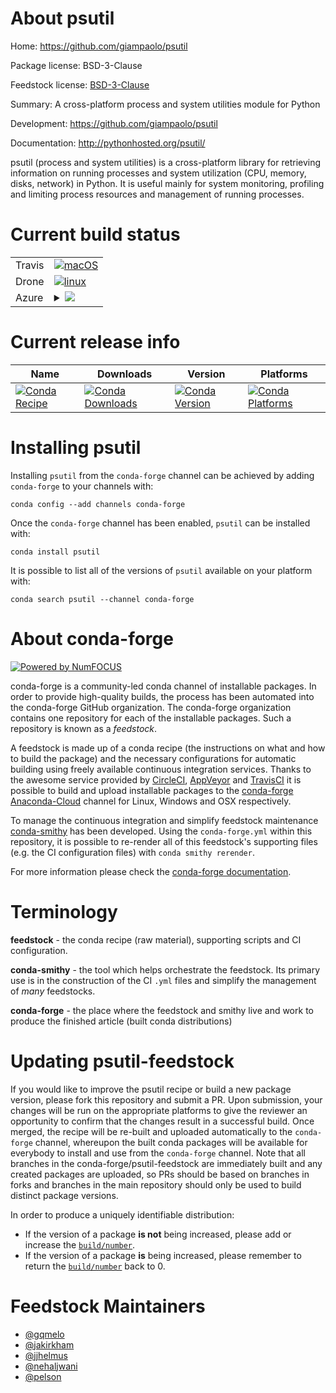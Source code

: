 About psutil
============

Home: https://github.com/giampaolo/psutil

Package license: BSD-3-Clause

Feedstock license: [BSD-3-Clause](https://github.com/conda-forge/psutil-feedstock/blob/master/LICENSE.txt)

Summary: A cross-platform process and system utilities module for Python

Development: https://github.com/giampaolo/psutil

Documentation: http://pythonhosted.org/psutil/

psutil (process and system utilities) is a cross-platform library for
retrieving information on running processes and system utilization (CPU,
memory, disks, network) in Python. It is useful mainly for system
monitoring, profiling and limiting process resources and management of
running processes.


Current build status
====================


<table><tr>
    <td>Travis</td>
    <td>
      <a href="https://travis-ci.com/conda-forge/psutil-feedstock">
        <img alt="macOS" src="https://img.shields.io/travis/com/conda-forge/psutil-feedstock/master.svg?label=macOS">
      </a>
    </td>
  </tr><tr>
    <td>Drone</td>
    <td>
      <a href="https://cloud.drone.io/conda-forge/psutil-feedstock">
        <img alt="linux" src="https://img.shields.io/drone/build/conda-forge/psutil-feedstock/master.svg?label=Linux">
      </a>
    </td>
  </tr>
    
  <tr>
    <td>Azure</td>
    <td>
      <details>
        <summary>
          <a href="https://dev.azure.com/conda-forge/feedstock-builds/_build/latest?definitionId=819&branchName=master">
            <img src="https://dev.azure.com/conda-forge/feedstock-builds/_apis/build/status/psutil-feedstock?branchName=master">
          </a>
        </summary>
        <table>
          <thead><tr><th>Variant</th><th>Status</th></tr></thead>
          <tbody><tr>
              <td>linux_64_python3.6.____73_pypytarget_platformlinux-64</td>
              <td>
                <a href="https://dev.azure.com/conda-forge/feedstock-builds/_build/latest?definitionId=819&branchName=master">
                  <img src="https://dev.azure.com/conda-forge/feedstock-builds/_apis/build/status/psutil-feedstock?branchName=master&jobName=linux&configuration=linux_64_python3.6.____73_pypytarget_platformlinux-64" alt="variant">
                </a>
              </td>
            </tr><tr>
              <td>linux_64_python3.6.____cpythontarget_platformlinux-64</td>
              <td>
                <a href="https://dev.azure.com/conda-forge/feedstock-builds/_build/latest?definitionId=819&branchName=master">
                  <img src="https://dev.azure.com/conda-forge/feedstock-builds/_apis/build/status/psutil-feedstock?branchName=master&jobName=linux&configuration=linux_64_python3.6.____cpythontarget_platformlinux-64" alt="variant">
                </a>
              </td>
            </tr><tr>
              <td>linux_64_python3.7.____cpythontarget_platformlinux-64</td>
              <td>
                <a href="https://dev.azure.com/conda-forge/feedstock-builds/_build/latest?definitionId=819&branchName=master">
                  <img src="https://dev.azure.com/conda-forge/feedstock-builds/_apis/build/status/psutil-feedstock?branchName=master&jobName=linux&configuration=linux_64_python3.7.____cpythontarget_platformlinux-64" alt="variant">
                </a>
              </td>
            </tr><tr>
              <td>linux_64_python3.8.____cpythontarget_platformlinux-64</td>
              <td>
                <a href="https://dev.azure.com/conda-forge/feedstock-builds/_build/latest?definitionId=819&branchName=master">
                  <img src="https://dev.azure.com/conda-forge/feedstock-builds/_apis/build/status/psutil-feedstock?branchName=master&jobName=linux&configuration=linux_64_python3.8.____cpythontarget_platformlinux-64" alt="variant">
                </a>
              </td>
            </tr><tr>
              <td>linux_64_python3.9.____cpythontarget_platformlinux-64</td>
              <td>
                <a href="https://dev.azure.com/conda-forge/feedstock-builds/_build/latest?definitionId=819&branchName=master">
                  <img src="https://dev.azure.com/conda-forge/feedstock-builds/_apis/build/status/psutil-feedstock?branchName=master&jobName=linux&configuration=linux_64_python3.9.____cpythontarget_platformlinux-64" alt="variant">
                </a>
              </td>
            </tr><tr>
              <td>linux_aarch64_python3.6.____73_pypytarget_platformlinux-aarch64</td>
              <td>
                <a href="https://dev.azure.com/conda-forge/feedstock-builds/_build/latest?definitionId=819&branchName=master">
                  <img src="https://dev.azure.com/conda-forge/feedstock-builds/_apis/build/status/psutil-feedstock?branchName=master&jobName=linux&configuration=linux_aarch64_python3.6.____73_pypytarget_platformlinux-aarch64" alt="variant">
                </a>
              </td>
            </tr><tr>
              <td>linux_aarch64_python3.6.____cpythontarget_platformlinux-aarch64</td>
              <td>
                <a href="https://dev.azure.com/conda-forge/feedstock-builds/_build/latest?definitionId=819&branchName=master">
                  <img src="https://dev.azure.com/conda-forge/feedstock-builds/_apis/build/status/psutil-feedstock?branchName=master&jobName=linux&configuration=linux_aarch64_python3.6.____cpythontarget_platformlinux-aarch64" alt="variant">
                </a>
              </td>
            </tr><tr>
              <td>linux_aarch64_python3.7.____cpythontarget_platformlinux-aarch64</td>
              <td>
                <a href="https://dev.azure.com/conda-forge/feedstock-builds/_build/latest?definitionId=819&branchName=master">
                  <img src="https://dev.azure.com/conda-forge/feedstock-builds/_apis/build/status/psutil-feedstock?branchName=master&jobName=linux&configuration=linux_aarch64_python3.7.____cpythontarget_platformlinux-aarch64" alt="variant">
                </a>
              </td>
            </tr><tr>
              <td>linux_aarch64_python3.8.____cpythontarget_platformlinux-aarch64</td>
              <td>
                <a href="https://dev.azure.com/conda-forge/feedstock-builds/_build/latest?definitionId=819&branchName=master">
                  <img src="https://dev.azure.com/conda-forge/feedstock-builds/_apis/build/status/psutil-feedstock?branchName=master&jobName=linux&configuration=linux_aarch64_python3.8.____cpythontarget_platformlinux-aarch64" alt="variant">
                </a>
              </td>
            </tr><tr>
              <td>linux_aarch64_python3.9.____cpythontarget_platformlinux-aarch64</td>
              <td>
                <a href="https://dev.azure.com/conda-forge/feedstock-builds/_build/latest?definitionId=819&branchName=master">
                  <img src="https://dev.azure.com/conda-forge/feedstock-builds/_apis/build/status/psutil-feedstock?branchName=master&jobName=linux&configuration=linux_aarch64_python3.9.____cpythontarget_platformlinux-aarch64" alt="variant">
                </a>
              </td>
            </tr><tr>
              <td>linux_ppc64le_python3.6.____73_pypytarget_platformlinux-ppc64le</td>
              <td>
                <a href="https://dev.azure.com/conda-forge/feedstock-builds/_build/latest?definitionId=819&branchName=master">
                  <img src="https://dev.azure.com/conda-forge/feedstock-builds/_apis/build/status/psutil-feedstock?branchName=master&jobName=linux&configuration=linux_ppc64le_python3.6.____73_pypytarget_platformlinux-ppc64le" alt="variant">
                </a>
              </td>
            </tr><tr>
              <td>linux_ppc64le_python3.6.____cpythontarget_platformlinux-ppc64le</td>
              <td>
                <a href="https://dev.azure.com/conda-forge/feedstock-builds/_build/latest?definitionId=819&branchName=master">
                  <img src="https://dev.azure.com/conda-forge/feedstock-builds/_apis/build/status/psutil-feedstock?branchName=master&jobName=linux&configuration=linux_ppc64le_python3.6.____cpythontarget_platformlinux-ppc64le" alt="variant">
                </a>
              </td>
            </tr><tr>
              <td>linux_ppc64le_python3.7.____cpythontarget_platformlinux-ppc64le</td>
              <td>
                <a href="https://dev.azure.com/conda-forge/feedstock-builds/_build/latest?definitionId=819&branchName=master">
                  <img src="https://dev.azure.com/conda-forge/feedstock-builds/_apis/build/status/psutil-feedstock?branchName=master&jobName=linux&configuration=linux_ppc64le_python3.7.____cpythontarget_platformlinux-ppc64le" alt="variant">
                </a>
              </td>
            </tr><tr>
              <td>linux_ppc64le_python3.8.____cpythontarget_platformlinux-ppc64le</td>
              <td>
                <a href="https://dev.azure.com/conda-forge/feedstock-builds/_build/latest?definitionId=819&branchName=master">
                  <img src="https://dev.azure.com/conda-forge/feedstock-builds/_apis/build/status/psutil-feedstock?branchName=master&jobName=linux&configuration=linux_ppc64le_python3.8.____cpythontarget_platformlinux-ppc64le" alt="variant">
                </a>
              </td>
            </tr><tr>
              <td>linux_ppc64le_python3.9.____cpythontarget_platformlinux-ppc64le</td>
              <td>
                <a href="https://dev.azure.com/conda-forge/feedstock-builds/_build/latest?definitionId=819&branchName=master">
                  <img src="https://dev.azure.com/conda-forge/feedstock-builds/_apis/build/status/psutil-feedstock?branchName=master&jobName=linux&configuration=linux_ppc64le_python3.9.____cpythontarget_platformlinux-ppc64le" alt="variant">
                </a>
              </td>
            </tr><tr>
              <td>osx_64_python3.6.____73_pypytarget_platformosx-64</td>
              <td>
                <a href="https://dev.azure.com/conda-forge/feedstock-builds/_build/latest?definitionId=819&branchName=master">
                  <img src="https://dev.azure.com/conda-forge/feedstock-builds/_apis/build/status/psutil-feedstock?branchName=master&jobName=osx&configuration=osx_64_python3.6.____73_pypytarget_platformosx-64" alt="variant">
                </a>
              </td>
            </tr><tr>
              <td>osx_64_python3.6.____cpythontarget_platformosx-64</td>
              <td>
                <a href="https://dev.azure.com/conda-forge/feedstock-builds/_build/latest?definitionId=819&branchName=master">
                  <img src="https://dev.azure.com/conda-forge/feedstock-builds/_apis/build/status/psutil-feedstock?branchName=master&jobName=osx&configuration=osx_64_python3.6.____cpythontarget_platformosx-64" alt="variant">
                </a>
              </td>
            </tr><tr>
              <td>osx_64_python3.7.____cpythontarget_platformosx-64</td>
              <td>
                <a href="https://dev.azure.com/conda-forge/feedstock-builds/_build/latest?definitionId=819&branchName=master">
                  <img src="https://dev.azure.com/conda-forge/feedstock-builds/_apis/build/status/psutil-feedstock?branchName=master&jobName=osx&configuration=osx_64_python3.7.____cpythontarget_platformosx-64" alt="variant">
                </a>
              </td>
            </tr><tr>
              <td>osx_64_python3.8.____cpythontarget_platformosx-64</td>
              <td>
                <a href="https://dev.azure.com/conda-forge/feedstock-builds/_build/latest?definitionId=819&branchName=master">
                  <img src="https://dev.azure.com/conda-forge/feedstock-builds/_apis/build/status/psutil-feedstock?branchName=master&jobName=osx&configuration=osx_64_python3.8.____cpythontarget_platformosx-64" alt="variant">
                </a>
              </td>
            </tr><tr>
              <td>osx_64_python3.9.____cpythontarget_platformosx-64</td>
              <td>
                <a href="https://dev.azure.com/conda-forge/feedstock-builds/_build/latest?definitionId=819&branchName=master">
                  <img src="https://dev.azure.com/conda-forge/feedstock-builds/_apis/build/status/psutil-feedstock?branchName=master&jobName=osx&configuration=osx_64_python3.9.____cpythontarget_platformosx-64" alt="variant">
                </a>
              </td>
            </tr><tr>
              <td>osx_arm64_python3.8.____cpythontarget_platformosx-arm64</td>
              <td>
                <a href="https://dev.azure.com/conda-forge/feedstock-builds/_build/latest?definitionId=819&branchName=master">
                  <img src="https://dev.azure.com/conda-forge/feedstock-builds/_apis/build/status/psutil-feedstock?branchName=master&jobName=osx&configuration=osx_arm64_python3.8.____cpythontarget_platformosx-arm64" alt="variant">
                </a>
              </td>
            </tr><tr>
              <td>osx_arm64_python3.9.____cpythontarget_platformosx-arm64</td>
              <td>
                <a href="https://dev.azure.com/conda-forge/feedstock-builds/_build/latest?definitionId=819&branchName=master">
                  <img src="https://dev.azure.com/conda-forge/feedstock-builds/_apis/build/status/psutil-feedstock?branchName=master&jobName=osx&configuration=osx_arm64_python3.9.____cpythontarget_platformosx-arm64" alt="variant">
                </a>
              </td>
            </tr><tr>
              <td>win_64_python3.6.____cpythontarget_platformwin-64</td>
              <td>
                <a href="https://dev.azure.com/conda-forge/feedstock-builds/_build/latest?definitionId=819&branchName=master">
                  <img src="https://dev.azure.com/conda-forge/feedstock-builds/_apis/build/status/psutil-feedstock?branchName=master&jobName=win&configuration=win_64_python3.6.____cpythontarget_platformwin-64" alt="variant">
                </a>
              </td>
            </tr><tr>
              <td>win_64_python3.7.____cpythontarget_platformwin-64</td>
              <td>
                <a href="https://dev.azure.com/conda-forge/feedstock-builds/_build/latest?definitionId=819&branchName=master">
                  <img src="https://dev.azure.com/conda-forge/feedstock-builds/_apis/build/status/psutil-feedstock?branchName=master&jobName=win&configuration=win_64_python3.7.____cpythontarget_platformwin-64" alt="variant">
                </a>
              </td>
            </tr><tr>
              <td>win_64_python3.8.____cpythontarget_platformwin-64</td>
              <td>
                <a href="https://dev.azure.com/conda-forge/feedstock-builds/_build/latest?definitionId=819&branchName=master">
                  <img src="https://dev.azure.com/conda-forge/feedstock-builds/_apis/build/status/psutil-feedstock?branchName=master&jobName=win&configuration=win_64_python3.8.____cpythontarget_platformwin-64" alt="variant">
                </a>
              </td>
            </tr><tr>
              <td>win_64_python3.9.____cpythontarget_platformwin-64</td>
              <td>
                <a href="https://dev.azure.com/conda-forge/feedstock-builds/_build/latest?definitionId=819&branchName=master">
                  <img src="https://dev.azure.com/conda-forge/feedstock-builds/_apis/build/status/psutil-feedstock?branchName=master&jobName=win&configuration=win_64_python3.9.____cpythontarget_platformwin-64" alt="variant">
                </a>
              </td>
            </tr>
          </tbody>
        </table>
      </details>
    </td>
  </tr>
</table>

Current release info
====================

| Name | Downloads | Version | Platforms |
| --- | --- | --- | --- |
| [![Conda Recipe](https://img.shields.io/badge/recipe-psutil-green.svg)](https://anaconda.org/conda-forge/psutil) | [![Conda Downloads](https://img.shields.io/conda/dn/conda-forge/psutil.svg)](https://anaconda.org/conda-forge/psutil) | [![Conda Version](https://img.shields.io/conda/vn/conda-forge/psutil.svg)](https://anaconda.org/conda-forge/psutil) | [![Conda Platforms](https://img.shields.io/conda/pn/conda-forge/psutil.svg)](https://anaconda.org/conda-forge/psutil) |

Installing psutil
=================

Installing `psutil` from the `conda-forge` channel can be achieved by adding `conda-forge` to your channels with:

```
conda config --add channels conda-forge
```

Once the `conda-forge` channel has been enabled, `psutil` can be installed with:

```
conda install psutil
```

It is possible to list all of the versions of `psutil` available on your platform with:

```
conda search psutil --channel conda-forge
```


About conda-forge
=================

[![Powered by NumFOCUS](https://img.shields.io/badge/powered%20by-NumFOCUS-orange.svg?style=flat&colorA=E1523D&colorB=007D8A)](http://numfocus.org)

conda-forge is a community-led conda channel of installable packages.
In order to provide high-quality builds, the process has been automated into the
conda-forge GitHub organization. The conda-forge organization contains one repository
for each of the installable packages. Such a repository is known as a *feedstock*.

A feedstock is made up of a conda recipe (the instructions on what and how to build
the package) and the necessary configurations for automatic building using freely
available continuous integration services. Thanks to the awesome service provided by
[CircleCI](https://circleci.com/), [AppVeyor](https://www.appveyor.com/)
and [TravisCI](https://travis-ci.com/) it is possible to build and upload installable
packages to the [conda-forge](https://anaconda.org/conda-forge)
[Anaconda-Cloud](https://anaconda.org/) channel for Linux, Windows and OSX respectively.

To manage the continuous integration and simplify feedstock maintenance
[conda-smithy](https://github.com/conda-forge/conda-smithy) has been developed.
Using the ``conda-forge.yml`` within this repository, it is possible to re-render all of
this feedstock's supporting files (e.g. the CI configuration files) with ``conda smithy rerender``.

For more information please check the [conda-forge documentation](https://conda-forge.org/docs/).

Terminology
===========

**feedstock** - the conda recipe (raw material), supporting scripts and CI configuration.

**conda-smithy** - the tool which helps orchestrate the feedstock.
                   Its primary use is in the construction of the CI ``.yml`` files
                   and simplify the management of *many* feedstocks.

**conda-forge** - the place where the feedstock and smithy live and work to
                  produce the finished article (built conda distributions)


Updating psutil-feedstock
=========================

If you would like to improve the psutil recipe or build a new
package version, please fork this repository and submit a PR. Upon submission,
your changes will be run on the appropriate platforms to give the reviewer an
opportunity to confirm that the changes result in a successful build. Once
merged, the recipe will be re-built and uploaded automatically to the
`conda-forge` channel, whereupon the built conda packages will be available for
everybody to install and use from the `conda-forge` channel.
Note that all branches in the conda-forge/psutil-feedstock are
immediately built and any created packages are uploaded, so PRs should be based
on branches in forks and branches in the main repository should only be used to
build distinct package versions.

In order to produce a uniquely identifiable distribution:
 * If the version of a package **is not** being increased, please add or increase
   the [``build/number``](https://conda.io/docs/user-guide/tasks/build-packages/define-metadata.html#build-number-and-string).
 * If the version of a package **is** being increased, please remember to return
   the [``build/number``](https://conda.io/docs/user-guide/tasks/build-packages/define-metadata.html#build-number-and-string)
   back to 0.

Feedstock Maintainers
=====================

* [@gqmelo](https://github.com/gqmelo/)
* [@jakirkham](https://github.com/jakirkham/)
* [@jjhelmus](https://github.com/jjhelmus/)
* [@nehaljwani](https://github.com/nehaljwani/)
* [@pelson](https://github.com/pelson/)

